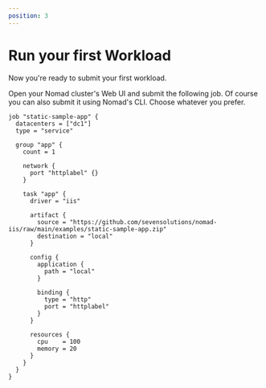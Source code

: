 ```yaml
---
position: 3
---
```


# Run your first Workload

Now you're ready to submit your first workload.

Open your Nomad cluster's Web UI and submit the following job. Of course you can also submit it using Nomad's CLI. Choose whatever you prefer.

```hcl
job "static-sample-app" {
  datacenters = ["dc1"]
  type = "service"

  group "app" {
    count = 1
  
    network {
      port "httplabel" {}
    }

    task "app" {
      driver = "iis"

      artifact {
        source = "https://github.com/sevensolutions/nomad-iis/raw/main/examples/static-sample-app.zip"
        destination = "local"
      }

      config {
        application {
          path = "local"
        }
    
        binding {
          type = "http"
          port = "httplabel"
        }
      }
    
      resources {
        cpu    = 100
        memory = 20
      }
    }
  }
}
```